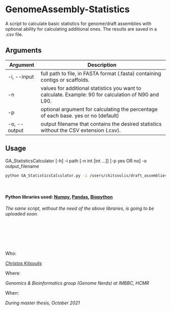 # GenomeAssembly-Statistics

A script to calculate basic statistics for genome/draft assemblies with optional ability for calculating additional ones. The results are saved in a .csv file.


## Arguments

| Argument | Description |
| --- | --- |
| -i, --input | full path to file, in FASTA format (.fasta) containing contigs or scaffolds. |
| -n | values for additional statistics you want to calculate. Example: 90 for calculation of N90 and L90. |
| -p | optional argument for calculating the percentage of each base. yes or no (default) |
| -o, --output | output filename that contains the desired statistics without the CSV extension (.csv). |


## Usage

GA_StatisticsCalculator [-h] -i path [-n int [int ...]] [-p yes OR no] -o output_filename

```bash
python GA_StatisticsCalculator.py -i /users/ckitsoulis/draft_assemblies/genome_assembly.fasta -n 50 85 90 85 [-p yes] -o results
```
&nbsp;

#### Python libraries used: [Numpy](https://numpy.org), [Pandas](https://pandas.pydata.org/), [Biopython](https://biopython.org/)

*The same script, without the need of the above libraries, is going to be uploaded soon.*

&nbsp;

&nbsp;

&nbsp;


Who:

*[Christos Kitsoulis](https://github.com/ckitsoulis)*

Where:

*Genomics & Bioinformatics group (Genome Nerds) at IMBBC, HCMR*

When:

*During master thesis, October 2021*
